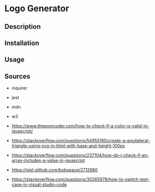 # Logo Generator

## Description

## Installation

## Usage

## Sources
- inquirer
- jest

- mdn
- w3
- https://www.thepoorcoder.com/how-to-check-if-a-color-is-valid-in-javascript/
- https://stackoverflow.com/questions/54955165/create-a-equilateral-triangle-using-svg-in-html-with-base-and-height-100px
- https://stackoverflow.com/questions/237104/how-do-i-check-if-an-array-includes-a-value-in-javascript
- https://gist.github.com/bobspace/2712980
- https://stackoverflow.com/questions/30265978/how-to-switch-text-case-in-visual-studio-code